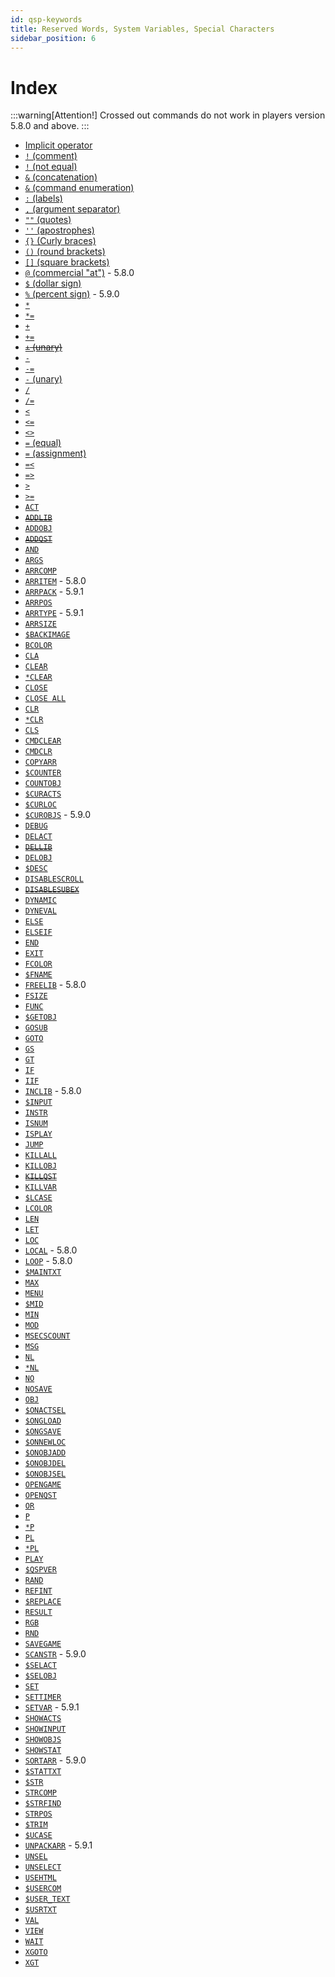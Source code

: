 ```yaml
---
id: qsp-keywords
title: Reserved Words, System Variables, Special Characters
sidebar_position: 6
---
```


# Index

:::warning[Attention!]
Crossed out commands do not work in players version 5.8.0 and above.
:::

- [Implicit operator](qsp-keyword-operators#implicit-operator)
- [`!` (comment)](qsp-keyword-operators.md#-comment)
- [`!` (not equal)](qsp-keyword-operacion.md#-not-equal-1)
- [`&` (concatenation)](qsp-keyword-operacion.md#-concatenation)
- [`&` (command enumeration)](qsp-keyword-syntaxems.md#ampersand-)
- [`:` (labels)](qsp-keyword-syntaxems.md#labels-)
- [`,` (argument separator)](qsp-keyword-syntaxems.md#comma-)
- [`""` (quotes)](qsp-keyword-syntaxems.md#quote-)
- [`''` (apostrophes)](qsp-keyword-syntaxems.md#apostrophe-)
- [`{}` (Curly braces)](qsp-keyword-syntaxems.md#curly-braces-)
- [`()` (round brackets)](qsp-keyword-syntaxems.md#round-brackets-)
- [`[]` (square brackets)](qsp-keyword-syntaxems.md#square-brackets-)
- [`@` (commercial "at")](qsp-keyword-syntaxems#commercial-at-symbol-) - 5.8.0
- [`$` (dollar sign)](qsp-keyword-syntaxems#dollar-sign-symbol-)
- [`%` (percent sign)](qsp-keyword-syntaxems#percent-sign-symbol-) - 5.9.0
- [`*`](qsp-keyword-operacion.md#-multiplication)
- [`*=`](qsp-keyword-operacion.md#-multiplication-assignment)
- [`+`](qsp-keyword-operacion.md#-addition)
- [`+=`](qsp-keyword-operacion.md#-addition-assignment)
- ~~[`+` (unary)](qsp-keyword-operacion.md#--unary-minus)~~
- [`-`](qsp-keyword-operacion.md#--subtraction)
- [`-=`](qsp-keyword-operacion.md#--subtraction-assignment)
- [`-` (unary)](qsp-keyword-operacion.md#--unary-minus)
- [`/`](qsp-keyword-operacion.md#-division)
- [`/=`](qsp-keyword-operacion.md#-division-assignment)
- [`<`](qsp-keyword-operacion.md#-less-than)
- [`<=`](qsp-keyword-operacion.md#-less-than-or-equal)
- [`<>`](qsp-keyword-operacion.md#-not-equal)
- [`=` (equal)](qsp-keyword-operacion.md#-equal)
- [`=` (assignment)](qsp-keyword-operacion.md#-assignment)
- [`=<`](qsp-keyword-operacion.md#-equal-or-less)
- [`=>`](qsp-keyword-operacion.md#-equal-or-greater)
- [`>`](qsp-keyword-operacion.md#-greater-than)
- [`>=`](qsp-keyword-operacion.md#-greater-than-or-equal)
- [`ACT`](qsp-keyword-operators.md#act)
- ~~[`ADDLIB`](qsp-keyword-operators.md#inclib)~~
- [`ADDOBJ`](qsp-keyword-operators.md#addobj)
- ~~[`ADDQST`](qsp-keyword-operators.md#inclib)~~
- [`AND`](qsp-keyword-operacion.md#and)
- [`ARGS`](qsp-keyword-sys-var.md#args)
- [`ARRCOMP`](qsp-keyword-functions.md#arrcomp)
- [`ARRITEM`](qsp-keyword-functions.md#arritem) - 5.8.0
- [`ARRPACK`](qsp-keyword-functions.md#arrpack) - 5.9.1
- [`ARRPOS`](qsp-keyword-functions.md#arrpos)
- [`ARRTYPE`](qsp-keyword-functions.md#arrtype) - 5.9.1
- [`ARRSIZE`](qsp-keyword-functions.md#arrsize)
- [`$BACKIMAGE`](qsp-keyword-sys-var.md#backimage)
- [`BCOLOR`](qsp-keyword-sys-var.md#bcolor)
- [`CLA`](qsp-keyword-operators.md#cla)
- [`CLEAR`](qsp-keyword-operators.md#clear-1)
- [`*CLEAR`](qsp-keyword-operators.md#clear)
- [`CLOSE`](qsp-keyword-operators.md#close)
- [`CLOSE ALL`](qsp-keyword-operators.md#close-all)
- [`CLR`](qsp-keyword-operators.md#clear-1)
- [`*CLR`](qsp-keyword-operators.md#clear)
- [`CLS`](qsp-keyword-operators.md#cls)
- [`CMDCLEAR`](qsp-keyword-operators.md#cmdclear)
- [`CMDCLR`](qsp-keyword-operators.md#cmdclear)
- [`COPYARR`](qsp-keyword-operators.md#copyarr)
- [`$COUNTER`](qsp-keyword-sys-var.md#counter)
- [`COUNTOBJ`](qsp-keyword-functions.md#countobj)
- [`$CURACTS`](qsp-keyword-functions.md#curacts)
- [`$CURLOC`](qsp-keyword-functions.md#curloc)
- [`$CUROBJS`](qsp-keyword-functions.md#curobjs) - 5.9.0
- [`DEBUG`](qsp-keyword-sys-var.md#debug)
- [`DELACT`](qsp-keyword-operators.md#delact)
- ~~[`DELLIB`](qsp-keyword-operators.md#freelib)~~
- [`DELOBJ`](qsp-keyword-operators.md#delobj)
- [`$DESC`](qsp-keyword-functions.md#desc)
- [`DISABLESCROLL`](qsp-keyword-sys-var.md#disablescroll)
- ~~[`DISABLESUBEX`](qsp-keyword-sys-var.md#disablesubex)~~
- [`DYNAMIC`](qsp-keyword-operators.md#dynamic)
- [`DYNEVAL`](qsp-keyword-functions.md#dyneval)
- [`ELSE`](qsp-keyword-operators.md#else)
- [`ELSEIF`](qsp-keyword-operators.md#elseif)
- [`END`](qsp-keyword-syntaxems.md#end)
- [`EXIT`](qsp-keyword-operators.md#exit)
- [`FCOLOR`](qsp-keyword-sys-var.md#fcolor)
- [`$FNAME`](qsp-keyword-sys-var.md#fname)
- [`FREELIB`](qsp-keyword-operators.md#freelib) - 5.8.0
- [`FSIZE`](qsp-keyword-sys-var.md#fsize)
- [`FUNC`](qsp-keyword-functions.md#func)
- [`$GETOBJ`](qsp-keyword-functions.md#getobj)
- [`GOSUB`](qsp-keyword-operators.md#gosub)
- [`GOTO`](qsp-keyword-operators.md#goto)
- [`GS`](qsp-keyword-operators.md#gosub)
- [`GT`](qsp-keyword-operators.md#goto)
- [`IF`](qsp-keyword-operators.md#if)
- [`IIF`](qsp-keyword-functions.md#iif)
- [`INCLIB`](qsp-keyword-operators.md#inclib) - 5.8.0
- [`$INPUT`](qsp-keyword-functions.md#input)
- [`INSTR`](qsp-keyword-functions.md#instr)
- [`ISNUM`](qsp-keyword-functions.md#isnum)
- [`ISPLAY`](qsp-keyword-functions.md#isplay)
- [`JUMP`](qsp-keyword-operators.md#jump)
- [`KILLALL`](qsp-keyword-operators.md#killall)
- [`KILLOBJ`](qsp-keyword-operators.md#killobj)
- ~~[`KILLQST`](qsp-keyword-operators.md#freelib)~~
- [`KILLVAR`](qsp-keyword-operators.md#killvar)
- [`$LCASE`](qsp-keyword-functions.md#lcase)
- [`LCOLOR`](qsp-keyword-sys-var.md#lcolor)
- [`LEN`](qsp-keyword-functions.md#len)
- [`LET`](qsp-keyword-operators.md#let)
- [`LOC`](qsp-keyword-operacion.md#loc)
- [`LOCAL`](qsp-keyword-operators.md#local) - 5.8.0
- [`LOOP`](qsp-keyword-operators.md#loop) - 5.8.0
- [`$MAINTXT`](qsp-keyword-functions.md#maintxt)
- [`MAX`](qsp-keyword-functions.md#max)
- [`MENU`](qsp-keyword-operators.md#menu)
- [`$MID`](qsp-keyword-functions.md#mid)
- [`MIN`](qsp-keyword-functions.md#min)
- [`MOD`](qsp-keyword-operacion.md#mod)
- [`MSECSCOUNT`](qsp-keyword-functions.md#msecscount)
- [`MSG`](qsp-keyword-operators.md#msg)
- [`NL`](qsp-keyword-operators.md#nl-1)
- [`*NL`](qsp-keyword-operators.md#nl)
- [`NO`](qsp-keyword-operacion.md#no)
- [`NOSAVE`](qsp-keyword-sys-var.md#nosave)
- [`OBJ`](qsp-keyword-operacion.md#obj)
- [`$ONACTSEL`](qsp-keyword-sys-var.md#onactsel)
- [`$ONGLOAD`](qsp-keyword-sys-var.md#ongload)
- [`$ONGSAVE`](qsp-keyword-sys-var.md#ongsave)
- [`$ONNEWLOC`](qsp-keyword-sys-var.md#onnewloc)
- [`$ONOBJADD`](qsp-keyword-sys-var.md#onobjadd)
- [`$ONOBJDEL`](qsp-keyword-sys-var.md#onobjdel)
- [`$ONOBJSEL`](qsp-keyword-sys-var.md#onobjsel)
- [`OPENGAME`](qsp-keyword-operators.md#opengame)
- [`OPENQST`](qsp-keyword-operators.md#openqst)
- [`OR`](qsp-keyword-operacion.md#or)
- [`P`](qsp-keyword-operators.md#p-1)
- [`*P`](qsp-keyword-operators.md#p)
- [`PL`](qsp-keyword-operators.md#pl-1)
- [`*PL`](qsp-keyword-operators.md#pl)
- [`PLAY`](qsp-keyword-operators.md#play)
- [`$QSPVER`](qsp-keyword-functions.md#qspver)
- [`RAND`](qsp-keyword-functions.md#rand)
- [`REFINT`](qsp-keyword-operators.md#refint)
- [`$REPLACE`](qsp-keyword-functions.md#replace)
- [`RESULT`](qsp-keyword-sys-var.md#result)
- [`RGB`](qsp-keyword-functions.md#rgb)
- [`RND`](qsp-keyword-functions.md#rnd)
- [`SAVEGAME`](qsp-keyword-operators.md#savegame)
- [`SCANSTR`](qsp-keyword-operators.md#scanstr) - 5.9.0
- [`$SELACT`](qsp-keyword-functions.md#selact)
- [`$SELOBJ`](qsp-keyword-functions.md#selobj)
- [`SET`](qsp-keyword-operators.md#set)
- [`SETTIMER`](qsp-keyword-operators.md#settimer)
- [`SETVAR`](qsp-keyword-operators.md#setvar) - 5.9.1
- [`SHOWACTS`](qsp-keyword-operators.md#showacts)
- [`SHOWINPUT`](qsp-keyword-operators.md#showinput)
- [`SHOWOBJS`](qsp-keyword-operators.md#showobjs)
- [`SHOWSTAT`](qsp-keyword-operators.md#showstat)
- [`SORTARR`](qsp-keyword-operators.md#sortarr) - 5.9.0
- [`$STATTXT`](qsp-keyword-functions.md#stattxt)
- [`$STR`](qsp-keyword-functions.md#str)
- [`STRCOMP`](qsp-keyword-functions.md#strcomp)
- [`$STRFIND`](qsp-keyword-functions.md#strfind)
- [`STRPOS`](qsp-keyword-functions.md#strpos)
- [`$TRIM`](qsp-keyword-functions.md#trim)
- [`$UCASE`](qsp-keyword-functions.md#ucase)
- [`UNPACKARR`](qsp-keyword-operators.md#unpackarr) - 5.9.1
- [`UNSEL`](qsp-keyword-operators.md#unselect)
- [`UNSELECT`](qsp-keyword-operators.md#unselect)
- [`USEHTML`](qsp-keyword-sys-var.md#usehtml)
- [`$USERCOM`](qsp-keyword-sys-var.md#usercom)
- [`$USER_TEXT`](qsp-keyword-functions.md#user_text)
- [`$USRTXT`](qsp-keyword-functions.md#user_text)
- [`VAL`](qsp-keyword-functions.md#val)
- [`VIEW`](qsp-keyword-operators.md#view)
- [`WAIT`](qsp-keyword-operators.md#wait)
- [`XGOTO`](qsp-keyword-operators.md#xgoto)
- [`XGT`](qsp-keyword-operators.md#xgoto)